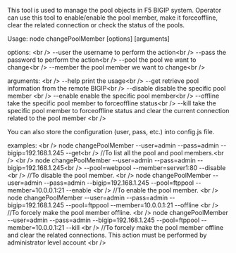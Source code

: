 This tool is used to manage the pool objects in F5 BIGIP system. Operator can use this tool to enable/enable the pool member, make it forceoffline, clear the related connection or check the status of the pools.

Usage: node changePoolMember [options] [arguments]

options: \<br /\>
  --user         the username to perform the action\<br /\>
  --pass         the password to perform the action\<br /\>
  --pool         the pool we want to change\<br /\>
  --member       the pool member we want to change\<br /\>

arguments: \<br /\>
  --help         print the usage\<br /\>
  --get          retrieve pool information from the remote BIGIP\<br /\>
  --disable      disable the specific pool member \<br /\>
  --enable       enable the specific pool member\<br /\>
  --offline      take the specific pool member to forceoffline status\<br /\>
  --kill         take the specific pool member to forceoffline status and clear the current connection related to the pool member \<br /\>

You can also store the configuration (user, pass, etc.) into config.js file.

examples: \<br /\>
node changePoolMember --user=admin --pass=admin --bigip=192.168.1.245 --get\<br /\>
//To list all the pool and pool members.\<br /\>
\<br /\>
node changePoolMember --user=admin --pass=admin --bigip=192.168.1.245\<br /\> --pool=webpool --member=server1:80 --disable \<br /\>
//To disable the pool member. \<br /\>
node changePoolMember --user=admin --pass=admin --bigip=192.168.1.245 --pool=ftppool --member=10.0.0.1:21 --enable \<br /\>
//To enable the pool member. \<br /\>
node changePoolMember --user=admin --pass=admin --bigip=192.168.1.245 --pool=ftppool --member=10.0.0.1:21 --offline \<br /\>
//To forcely make the pool member offline. \<br /\>
node changePoolMember --user=admin --pass=admin --bigip=192.168.1.245 --pool=ftppool --member=10.0.0.1:21 --kill \<br /\>
//To forcely make the pool member offline and clear the related connections. This action must be performed by administrator level account \<br /\>
